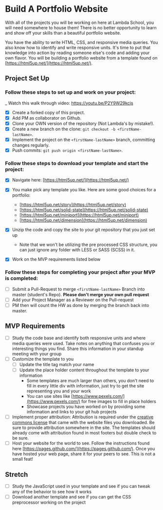 # Build A Portfolio Website

With all of the projects you will be working on here at Lambda School, you will need somewhere to house them!  There is no better opportunity to learn and show off your skills than a beautiful portfolio website.  

You have the ability to write HTML, CSS, and responsive media queries.  You also know how to identify and write responsive units.  It's time to put that knowledge into action by reading someone else's code and adding your own flavor.  You will be building a portfolio website from a template found on [https://html5up.net/](https://html5up.net/).

## Project Set Up

### Follow these steps to set up and work on your project:

_ Watch this walk through video:  https://youtu.be/P2Y9W29kcjs

- [x] Create a forked copy of this project.
- [x] Add PM as collaborator on Github.
- [x] Clone your OWN version of the repository (Not Lambda's by mistake!).
- [x] Create a new branch on the clone: `git checkout -b <firstName-lastName>`.
- [x] Implement the project on the `<firstName-lastName>` branch, committing changes regularly.
- [x] Push commits: `git push origin <firstName-lastName>`.

### Follow these steps to download your template and start the project:

- [x] Navigate here: [https://html5up.net/](https://html5up.net/)
- [x] You make pick any template you like.  Here are some good choices for a portfolio:
	- [https://html5up.net/story](https://html5up.net/story)
	- [https://html5up.net/solid-state](https://html5up.net/solid-state)
	- [https://html5up.net/miniport](https://html5up.net/miniport)
	- [https://html5up.net/dimension](https://html5up.net/dimension)

- [x] Unzip the code and copy the site to your git repository that you just set up
	* Note that we won't be utilizing the pre processed CSS structure, you can
	  just ignore any folder with LESS or SASS (SCSS) in it.
- [x] Work on the MVP requirements listed below

### Follow these steps for completing your project after your MVP is completed:

- [ ] Submit a Pull-Request to merge `<firstName-lastName>` Branch into master
  (student's Repo). **Please don't merge your own pull request**
- [ ] Add your Project Manager as a Reviewer on the Pull-request
- [ ] PM then will count the HW as done by merging the branch back into master.

## MVP Requirements

- [ ] Study the code base and identify both responsive units and where media
  queries were used.  Take notes on anything that confuses you or interesting
  things you find.  Share this information in your standup meeting with your
  group
- [ ] Customize the template to you 
	- [ ] Update the title tag match your name
	- [ ] Update the place holder content throughout the template to your
	  information
		* Some templates are much larger than others, you don't need to fill in every
		  little div with information, just try to get the site representing you and
		  your work 
		* You can use sites like [https://www.pexels.com/](https://www.pexels.com/)
		  for free images to fill in place holders
		* Showcase projects you have worked on by providing some information and links
		  to your git hub projects
- [ ] Implement proper attribution: Attribution is required under the
  [creative commons license](https://html5up.net/license) that came with the
  website files you downloaded.  Be sure to provide attribution somewhere in the
  site.  The templates should already come with attribution found in most
  footers but double check to be sure.
- [ ] Host your website for the world to see. Follow the instructions found here
  [https://pages.github.com/](https://pages.github.com/).  Once you have hosted
  your web page, share it for your peers to see.  This is not a small feat!

## Stretch

- [ ] Study the JavaScript used in your template and see if you can tweak any of
  the behavior to see how it works
- [ ] Download another template and see if you can get the CSS preprocessor
  working on the project

